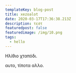 ```yaml
---
templateKey: blog-post
title: xezoalot
date: 2020-03-17T17:36:38.213Z
description: τεστ
featuredpost: false
featuredimage: /img/10.png
tags:
  - hello
---
```

Ηλίθιο χταπόδι.

αυτο, τίποτα αλλο.
